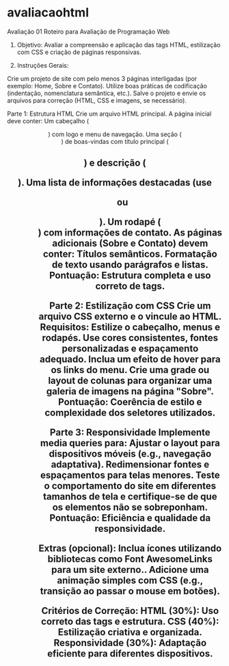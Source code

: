 # avaliacaohtml
Avaliação 01
Roteiro para Avaliação de Programação Web
1. Objetivo: Avaliar a compreensão e aplicação das tags HTML, estilização com CSS e criação de páginas responsivas. 

2. Instruções Gerais:

Crie um projeto de site com pelo menos 3 páginas interligadas (por exemplo: Home, Sobre e Contato).
Utilize boas práticas de codificação (indentação, nomenclatura semântica, etc.).
Salve o projeto e envie os arquivos para correção (HTML, CSS e imagens, se necessário).

Parte 1: Estrutura HTML
Crie um arquivo HTML principal.
A página inicial deve conter:
Um cabeçalho (<header>) com logo e menu de navegação.
Uma seção (<section>) de boas-vindas com título principal (<h1>) e descrição (<p>).
Uma lista de informações destacadas (use <ul> ou <ol>).
Um rodapé (<footer>) com informações de contato.
As páginas adicionais (Sobre e Contato) devem conter:
Títulos semânticos.
Formatação de texto usando parágrafos e listas.
Pontuação: Estrutura completa e uso correto de tags.

Parte 2: Estilização com CSS
Crie um arquivo CSS externo e o vincule ao HTML.
Requisitos:
Estilize o cabeçalho, menus e rodapés.
Use cores consistentes, fontes personalizadas e espaçamento adequado.
Inclua um efeito de hover para os links do menu.
Crie uma grade ou layout de colunas para organizar uma galeria de imagens na página "Sobre".
Pontuação: Coerência de estilo e complexidade dos seletores utilizados.

Parte 3: Responsividade
Implemente media queries para:
Ajustar o layout para dispositivos móveis (e.g., navegação adaptativa).
Redimensionar fontes e espaçamentos para telas menores.
Teste o comportamento do site em diferentes tamanhos de tela e certifique-se de que os elementos não se sobreponham.
Pontuação: Eficiência e qualidade da responsividade.

Extras (opcional):
Inclua ícones utilizando bibliotecas como Font AwesomeLinks para um site externo..
Adicione uma animação simples com CSS (e.g., transição ao passar o mouse em botões).

Critérios de Correção:
HTML (30%): Uso correto das tags e estrutura.
CSS (40%): Estilização criativa e organizada.
Responsividade (30%): Adaptação eficiente para diferentes dispositivos.
